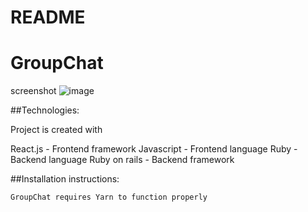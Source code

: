 # README

# GroupChat


screenshot
![image](https://user-images.githubusercontent.com/53666501/144756153-2e36e177-cd56-40fe-9158-464f676d2678.png)

##Technologies:

Project is created with

  React.js - Frontend framework
  Javascript - Frontend language
  Ruby - Backend language
  Ruby on rails - Backend framework
  
	
##Installation instructions:

	GroupChat requires Yarn to function properly



